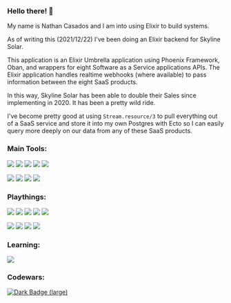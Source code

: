 ### Hello there! 👋

My name is Nathan Casados and I am into using Elixir to build systems.

As of writing this (2021/12/22) I've been doing an Elixir backend for Skyline Solar.

This application is an Elixir Umbrella application using Phoenix Framework, Oban, and wrappers for eight Software as a Service applications APIs. The Elixir application handles realtime webhooks (where available) to pass information between the eight SaaS products.

In this way, Skyline Solar has been able to double their Sales since implementing in 2020. It has been a pretty wild ride.

I've become pretty good at using `Stream.resource/3` to pull everything out of a SaaS service and store it into my own Postgres with Ecto so I can easily query more deeply on our data from any of these SaaS products.

### Main Tools:
<a id="phoenix_framework_link" href="https://www.phoenixframework.org/"><img id="phoenix_framework" src="https://img.shields.io/badge/phoenix_framework-E95122?style=for-the-badge&logo=phoenix_framework&logoColor=white"></a> <a id="elixir_link" href="https://elixir-lang.org/"><img id="elixir" src="https://img.shields.io/badge/Elixir-4B275F?style=for-the-badge&logo=elixir&logoColor=white"></a> <a href="https://tailwindcss.com/"><img id="tailwindcss" src="https://img.shields.io/badge/Tailwind_CSS-38B2AC?style=for-the-badge&logo=tailwind-css&logoColor=white"></a> <a href="https://alpinejs.dev/"><img id="alpinejs" src="https://img.shields.io/badge/AlpineJS-8BC0D0?style=for-the-badge&logo=alpine.js&logoColor=black"></a> <a href="https://github.com/phoenixframework/phoenix_live_view"><img id="liveview" src="https://img.shields.io/badge/liveview-E95122?style=for-the-badge&logo=liveview&logoColor=white"></a>

<a href="https://www.postgresql.org/"><img id="postgresql" src="https://img.shields.io/badge/PostgreSQL-316192?style=for-the-badge&logo=postgresql&logoColor=white"></a> <a href="https://code.visualstudio.com/"><img id="visual_studio_code" src="https://img.shields.io/badge/Visual_Studio_Code-0078D4?style=for-the-badge&logo=visual%20studio%20code&logoColor=white"></a> <a href="https://www.docker.com/"><img id="docker" src="https://img.shields.io/badge/Docker-2CA5E0?style=for-the-badge&logo=docker&logoColor=white"></a> <a href="https://ubuntu.com/"><img id="ubuntu" src="https://img.shields.io/badge/Ubuntu-E95420?style=for-the-badge&logo=ubuntu&logoColor=white"></a>

### Playthings:
<img id="gimp" src="https://img.shields.io/badge/gimp-5C5543?style=for-the-badge&logo=gimp&logoColor=white"> <img id="python" src="https://img.shields.io/badge/Python-3776AB?style=for-the-badge&logo=python&logoColor=white"> <img id="npm" src="https://img.shields.io/badge/npm-CB3837?style=for-the-badge&logo=npm&logoColor=white"> <img id="node.js" src="https://img.shields.io/badge/Node.js-339933?style=for-the-badge&logo=nodedotjs&logoColor=white"> <img id="shell_script" src="https://img.shields.io/badge/Shell_Script-121011?style=for-the-badge&logo=gnu-bash&logoColor=white">

<img id="typescript" src="https://img.shields.io/badge/TypeScript-007ACC?style=for-the-badge&logo=typescript&logoColor=white"> <img id="markdown" src="https://img.shields.io/badge/Markdown-000000?style=for-the-badge&logo=markdown&logoColor=white"> <img id="windows" src="https://img.shields.io/badge/Windows-0078D6?style=for-the-badge&logo=windows&logoColor=white"> <img id="postman" src="https://img.shields.io/badge/Postman-FF6C37?style=for-the-badge&logo=Postman&logoColor=white">

### Learning:
<img id="twilio" src="https://img.shields.io/badge/Twilio-F22F46?style=for-the-badge&logo=Twilio&logoColor=white">

### Codewars:
<a href="https://www.codewars.com/users/marth141"><img alt="Dark Badge (large)" class="hidden dark:block" src="https://www.codewars.com/users/marth141/badges/small"></a>
